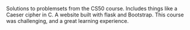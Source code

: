 Solutions to problemsets from the CS50 course. Includes things like a Caeser cipher in C. A website built with flask and Bootstrap. This course was challenging, and a great learning experience.
